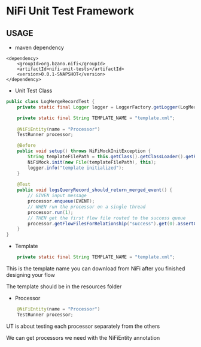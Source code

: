 # NiFi Unit Test Framework

## USAGE
- maven dependency

``` maven
<dependency>
	<groupId>org.bzano.nifi</groupId>
	<artifactId>nifi-unit-tests</artifactId>
	<version>0.0.1-SNAPSHOT</version>
</dependency>
```

- Unit Test Class

``` java
public class LogMergeRecordTest {
	private static final Logger logger = LoggerFactory.getLogger(LogMergeRecordTest.class);

	private static final String TEMPLATE_NAME = "template.xml";
	
	@NiFiEntity(name = "Processor")
	TestRunner processor;

	@Before
	public void setup() throws NiFiMockInitException {
		String templateFilePath = this.getClass().getClassLoader().getResource(TEMPLATE_NAME).getPath();
		NiFiMock.init(new File(templateFilePath), this);
		logger.info("template initialized");
	}
	
	@Test
	public void logsQueryRecord_should_return_merged_event() {
		// GIVEN input message
		processor.enqueue(EVENT);
		// WHEN run the processor on a single thread
		processor.run(1);
		// THEN get the first flow file routed to the success queue
		processor.getFlowFilesForRelationship("success").get(0).assertContentEquals(EVENT);
	}
}
```
- Template

``` java
	private static final String TEMPLATE_NAME = "template.xml";
```
This is the template name you can download from NiFi after you finished designing your flow

The template should be in the resources folder

- Processor

```java
	@NiFiEntity(name = "Processor")
	TestRunner processor;
```

UT is about testing each processor separately from the others

We can get processors we need with the NiFiEntity annotation